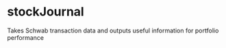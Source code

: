# stockJournal
Takes Schwab transaction data and outputs useful information for portfolio performance
